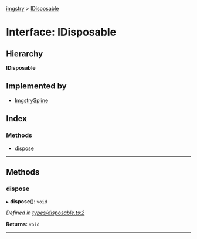 [imgstry](../README.md) > [IDisposable](../interfaces/idisposable.md)

# Interface: IDisposable

## Hierarchy

**IDisposable**

## Implemented by

* [ImgstrySpline](../classes/imgstryspline.md)

## Index

### Methods

* [dispose](idisposable.md#dispose)

---

## Methods

<a id="dispose"></a>

###  dispose

▸ **dispose**(): `void`

*Defined in [types/disposable.ts:2](https://github.com/visual-cortex/imgstry/blob/master/source/types/disposable.ts#L2)*

**Returns:** `void`

___

